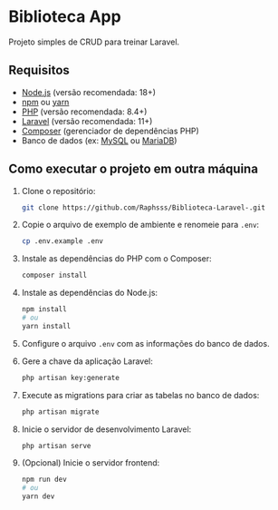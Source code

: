 # Biblioteca App

 Projeto simples de CRUD para treinar Laravel.

## Requisitos

- [Node.js](https://nodejs.org/) (versão recomendada: 18+)
- [npm](https://www.npmjs.com/) ou [yarn](https://yarnpkg.com/)
- [PHP](https://www.php.net/) (versão recomendada: 8.4+)
- [Laravel](https://laravel.com/) (versão recomendada: 11+)
- [Composer](https://getcomposer.org/) (gerenciador de dependências PHP)
- Banco de dados (ex: [MySQL](https://www.mysql.com/) ou [MariaDB](https://mariadb.org/))

## Como executar o projeto em outra máquina

1. Clone o repositório:
    ```bash
    git clone https://github.com/Raphsss/Biblioteca-Laravel-.git
    ```

2. Copie o arquivo de exemplo de ambiente e renomeie para `.env`:
    ```bash
    cp .env.example .env
    ```

3. Instale as dependências do PHP com o Composer:
    ```bash
    composer install
    ```

4. Instale as dependências do Node.js:
    ```bash
    npm install
    # ou
    yarn install
    ```

5. Configure o arquivo `.env` com as informações do banco de dados.

6. Gere a chave da aplicação Laravel:
    ```bash
    php artisan key:generate
    ```

7. Execute as migrations para criar as tabelas no banco de dados:
    ```bash
    php artisan migrate
    ```

8. Inicie o servidor de desenvolvimento Laravel:
    ```bash
    php artisan serve
    ```

9. (Opcional) Inicie o servidor frontend:
    ```bash
    npm run dev
    # ou
    yarn dev
    ```

